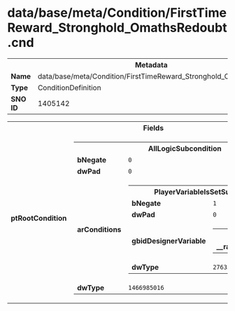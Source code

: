 <h1>data/base/meta/Condition/FirstTimeReward_Stronghold_OmathsRedoubt.cnd</h1><table><tr><th colspan="100%">Metadata</th></tr><tr><td><b>Name</b></td><td>data/base/meta/Condition/FirstTimeReward_Stronghold_OmathsRedoubt.cnd</td></tr><tr><td><b>Type</b></td><td>ConditionDefinition</td></tr><tr><td><b>SNO ID</b></td><td>1405142</td></tr></table>

<table><tr><th colspan="100%">Fields</th></tr><tr><td><b>ptRootCondition</b></td><td><table><tr><th colspan="100%">AllLogicSubcondition</th></tr><tr><td><b>bNegate</b></td><td><code>0</code></td></tr><tr><td><b>dwPad</b></td><td><code>0</code></td></tr><tr><td><b>arConditions</b></td><td><table><tr><th colspan="100%">PlayerVariableIsSetSubcondition</th></tr><tr><td><b>bNegate</b></td><td><code>1</code></td></tr><tr><td><b>dwPad</b></td><td><code>0</code></td></tr><tr><td><b>gbidDesignerVariable</b></td><td><table><tr><th colspan="100%">DT_GBID</th></tr><tr><td><b>__raw__</b></td><td><code>1922225375</code></td></tr></table>

</td></tr><tr><td><b>dwType</b></td><td><code>2763598860</code></td></tr></table>


</td></tr><tr><td><b>dwType</b></td><td><code>1466985016</code></td></tr></table>


</td></tr></table>

